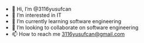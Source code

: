 - 👋 Hi, I’m @3116yusufcan
- 👀 I’m interested in IT
- 🌱 I’m currently learning software engineering
- 💞️ I’m looking to collaborate on software engineering
- 📫 How to reach me 3116yusufcan@gmail.com

<!---
3116yusufcan/3116yusufcan is a ✨ special ✨ repository because its `README.md` (this file) appears on your GitHub profile.
You can click the Preview link to take a look at your changes.
--->
